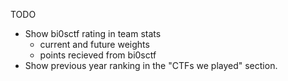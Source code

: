 TODO
 - Show bi0sctf rating in team stats
 	- current and future weights
 	- points recieved from bi0sctf
 - Show previous year ranking in the "CTFs we played" section.